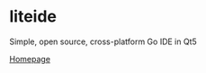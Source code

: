# liteide

Simple, open source, cross-platform Go IDE in Qt5

[Homepage](https://github.com/visualfc/liteide)
